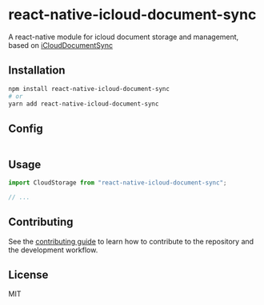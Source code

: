 # react-native-icloud-document-sync

A react-native module for icloud document storage and management, based on [iCloudDocumentSync](https://github.com/nenosllc/iCloudDocumentSync)

## Installation

```sh
npm install react-native-icloud-document-sync
# or
yarn add react-native-icloud-document-sync
```

## Config
```objc

```

## Usage

```js
import CloudStorage from "react-native-icloud-document-sync";

// ...

```

## Contributing

See the [contributing guide](CONTRIBUTING.md) to learn how to contribute to the repository and the development workflow.

## License

MIT

